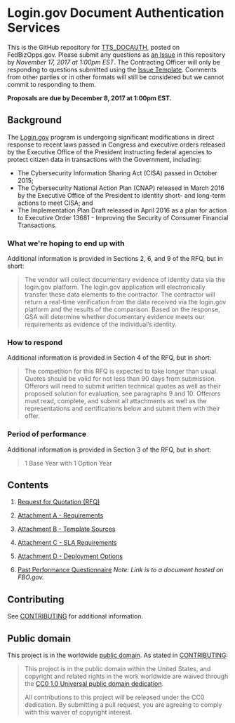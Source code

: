 # Login.gov Document Authentication Services

This is the GitHub repository for [TTS_DOCAUTH](https://www.fbo.gov/notices/66ce42a96d8e4459309749b86dad84dd), posted on FedBizOpps.gov. Please submit any questions as [an Issue](https://github.com/18F/tts-buy-document-authentication-services/issues) in this repository by *November 17, 2017 at 1:00pm EST*. The Contracting Officer will only be responding to questions submitted using the [Issue Template](ISSUE_TEMPLATE.md). Comments from other parties or in other formats will still be considered but we cannot commit to responding to them.

**Proposals are due by December 8, 2017 at 1:00pm EST.**

## Background

The [Login.gov](https://login.gov/) program is undergoing significant modifications in direct response to recent laws passed in Congress and executive orders released by the Executive Office of the President instructing federal agencies to protect citizen data in transactions with the Government, including:

- The Cybersecurity Information Sharing Act (CISA) passed in October 2015;
- The Cybersecurity National Action Plan (CNAP) released in March 2016 by the Executive Office of the President to identity short- and long-term actions to meet CISA; and
- The Implementation Plan Draft released in April 2016 as a plan for action to Executive Order 13681 - Improving the Security of Consumer Financial Transactions.

### What we're hoping to end up with

Additional information is provided in Sections 2, 6, and 9 of the RFQ, but in short:

> The vendor will collect documentary evidence of identity data via the login.gov platform. The login.gov application will electronically transfer these data elements to the contractor. The contractor will return a real-time verification from the data received via the login.gov platform and the results of the comparison. Based on the response, GSA will determine whether documentary evidence meets our requirements as evidence of the individual’s identity.

### How to respond

Additional information is provided in Section 4 of the RFQ, but in short:

> The competition for this RFQ is expected to take longer than usual. Quotes should be valid for not less than 90 days from submission. Offerors will need to submit written technical quotes as well as their proposed solution for evaluation, see paragraphs 9 and 10. Offerors must read, complete, and submit all attachments as well as the representations and certifications below and submit them with their offer.

### Period of performance

Additional information is provided in Section 3 of the RFQ, but in short:

> 1 Base Year with 1 Option Year

## Contents

1. [Request for Quotation (RFQ)](solicitation_documents/RFQ.pdf)

2. [Attachment A - Requirements](solicitation_documents/Attachment-A_Requirements.xlsx)

3. [Attachment B - Template Sources](solicitation_documents/Attachment-B_Template_Sources.xlsx)

4. [Attachment C - SLA Requirements](solicitation_documents/Attachment-C_SLA_Requirements-Revised.xlsx)

5. [Attachment D - Deployment Options](solicitation_documents/Attachment-D_Deployment_Options.pdf)

6. [Past Performance Questionnaire](https://www.fbo.gov/utils/view?id=20f8683c151695011561664cb82d82bb) _Note: Link is to a document hosted on FBO.gov._

## Contributing

See [CONTRIBUTING](CONTRIBUTING.md) for additional information.

## Public domain

This project is in the worldwide [public domain](LICENSE.md). As stated in [CONTRIBUTING](CONTRIBUTING.md):

> This project is in the public domain within the United States, and copyright and related rights in the work worldwide are waived through the [CC0 1.0 Universal public domain dedication](https://creativecommons.org/publicdomain/zero/1.0/).
>
> All contributions to this project will be released under the CC0 dedication. By submitting a pull request, you are agreeing to comply with this waiver of copyright interest.
